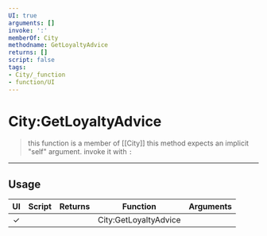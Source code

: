 ```yaml
---
UI: true
arguments: []
invoke: ':'
memberOf: City
methodname: GetLoyaltyAdvice
returns: []
script: false
tags:
- City/_function
- function/UI
---
```

# City:GetLoyaltyAdvice
> this function is a member of [[City]]
> this method expects an implicit "self" argument. invoke it with `:`
-----
## Usage
|  UI | Script | Returns | Function | Arguments |
|:---:|:------:|-------:|:--------:|:---------|
|✓| ||City:GetLoyaltyAdvice||
